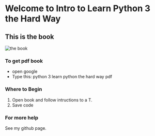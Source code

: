 # Welcome to Intro to Learn Python 3 the Hard Way

## This is the book

![the book](https://booktree.ng/wp-content/uploads/2019/08/Learn-Python-3-the-Hard-Way-by-Zed-A.-Shaw-pdf.jpg)

### To get pdf book

- open google
- Type this: python 3 learn python the hard way pdf

### Where to Begin

1. Open book and follow intructions to a T.
2. Save code

### For more help

See my github page.




